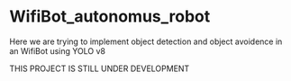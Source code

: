 # WifiBot_autonomus_robot
Here we are trying to implement  object detection and object avoidence  in an WifiBot using YOLO v8

THIS PROJECT IS STILL UNDER DEVELOPMENT 
